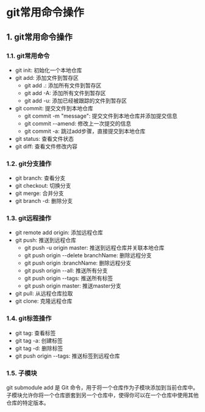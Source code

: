 # git常用命令操作

## 1. git常用命令操作

### 1.1. git常用命令

- git init: 初始化一个本地仓库
- git add: 添加文件到暂存区
  - git add .: 添加所有文件到暂存区
  - git add -A: 添加所有文件到暂存区
  - git add -u: 添加已经被跟踪的文件到暂存区
- git commit: 提交文件到本地仓库
  - git commit -m "message": 提交文件到本地仓库并添加提交信息
  - git commit --amend: 修改上一次提交的信息
  - git commit -a: 跳过add步骤，直接提交到本地仓库
- git status: 查看文件状态
- git diff: 查看文件修改内容

### 1.2. git分支操作

- git branch: 查看分支
- git checkout: 切换分支
- git merge: 合并分支
- git branch -d: 删除分支

### 1.3. git远程操作

- git remote add origin: 添加远程仓库
- git push: 推送到远程仓库
  - git push -u origin master: 推送到远程仓库并关联本地仓库
  - git push origin --delete branchName: 删除远程分支
  - git push origin :branchName: 删除远程分支
  - git push origin --all: 推送所有分支
  - git push origin --tags: 推送所有标签
  - git push origin master: 推送master分支
- git pull: 从远程仓库拉取
- git clone: 克隆远程仓库

### 1.4. git标签操作

- git tag: 查看标签
- git tag -a: 创建标签
- git tag -d: 删除标签
- git push origin --tags: 推送标签到远程仓库

### 1.5. 子模块
git submodule add 是 Git 命令，用于将一个仓库作为子模块添加到当前仓库中。子模块允许你将一个仓库嵌套到另一个仓库中，使得你可以在一个仓库中使用其他仓库的特定版本。